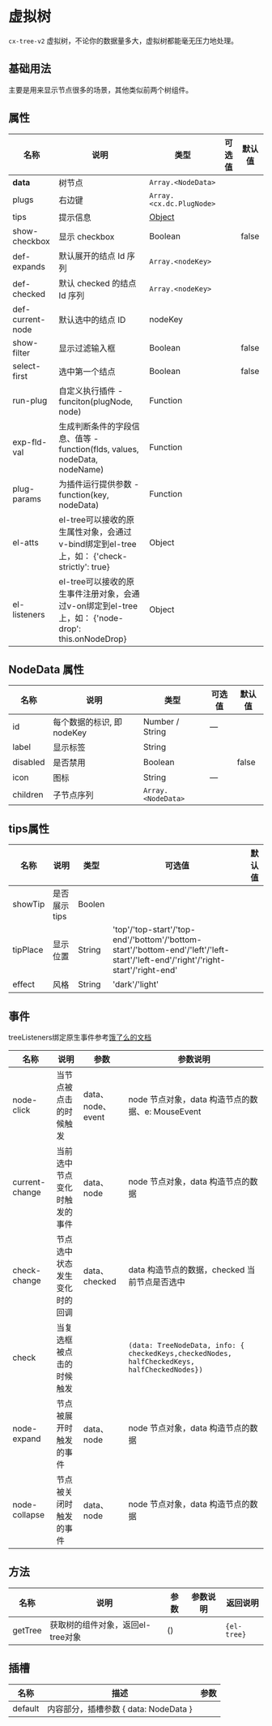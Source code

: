 # 虚拟树
`cx-tree-v2` 虚拟树，不论你的数据量多大，虚拟树都能毫无压力地处理。


## 基础用法
主要是用来显示节点很多的场景，其他类似前两个树组件。


## 属性
| 名称 | 说明 | 类型 | 可选值 | 默认值 |
| ----- | ----- | ----- | ----- | ----- |
| **data** | 树节点 | `Array.<NodeData>` | | |
| plugs | 右边键 | `Array.<cx.dc.PlugNode>` | | |
| tips | 提示信息 | [Object](#tips属性) | | |
| show-checkbox | 显示 checkbox | Boolean | | false |
| def-expands | 默认展开的结点 Id 序列 | `Array.<nodeKey>` | | |
| def-checked | 默认 checked 的结点 Id 序列 | `Array.<nodeKey>` | | |
| def-current-node | 默认选中的结点 ID | nodeKey | | |
| show-filter | 显示过滤输入框 | Boolean | | false |
| select-first | 选中第一个结点 | Boolean | | false |
| run-plug | 自定义执行插件 - funciton(plugNode, node) | Function | | |
| exp-fld-val | 生成判断条件的字段信息、值等 - function(flds, values, nodeData, nodeName) | Function | | |
| plug-params | 为插件运行提供参数 - function(key, nodeData) | Function | | |
| el-atts | el-tree可以接收的原生属性对象，会通过v-bind绑定到el-tree上，如： {'check-strictly': true} | Object | | |
| el-listeners | el-tree可以接收的原生事件注册对象，会通过v-on绑定到el-tree上，如： {'node-drop': this.onNodeDrop} | Object | | |


## NodeData 属性
| 名称 | 说明 | 类型 | 可选值 | 默认值 |
| ----- | ----- | ----- | ----- | ----- |
| id | 每个数据的标识, 即 nodeKey | Number / String | — | |
| label | 显示标签 | String | | |
| disabled | 是否禁用 | Boolean | | false |
| icon | 图标 | String | — | |
| children | 子节点序列 | `Array.<NodeData>` | | |


## tips属性
| 名称 | 说明 | 类型 | 可选值 | 默认值 |
| ---- | ---- | --- | ----- | ----- |
| showTip | 是否展示tips | Boolen | | |
| tipPlace | 显示位置 | String | 'top'/'top-start'/'top-end'/'bottom'/'bottom-start'/'bottom-end'/'left'/'left-start'/'left-end'/'right'/'right-start'/'right-end'| |
| effect | 风格 | String | 'dark'/'light' | |


## 事件
treeListeners绑定原生事件参考[饿了么的文档](https://element-plus.gitee.io/zh-CN/component/tree.html#%E4%BA%8B%E4%BB%B6)

| 名称 | 说明 | 参数 | 参数说明 |
| ----- | ----- | ----- | ----- |
| node-click | 当节点被点击的时候触发 | data、node、event | node 节点对象，data 构造节点的数据、e: MouseEvent |
| current-change | 当前选中节点变化时触发的事件 | data、node | node 节点对象，data 构造节点的数据 |
| check-change | 节点选中状态发生变化时的回调 | data、checked | data 构造节点的数据，checked 当前节点是否选中 |
| check | 当复选框被点击的时候触发 | | `(data: TreeNodeData, info: { checkedKeys,checkedNodes, halfCheckedKeys, halfCheckedNodes})` |
| node-expand | 节点被展开时触发的事件 | data、node | node 节点对象，data 构造节点的数据 |
| node-collapse | 节点被关闭时触发的事件 | data、node | node 节点对象，data 构造节点的数据 |


## 方法
| 名称 | 说明 | 参数 | 参数说明 | 返回说明 |
| --- | -----| ---- | ----- |----- |
| getTree | 获取树的组件对象，返回el-tree对象 | () | | `{el-tree}` |


## 插槽
| 名称 | 描述 | 参数 |
| ---- | --- | --- |
| default | 内容部分，插槽参数 { data: NodeData } | | 